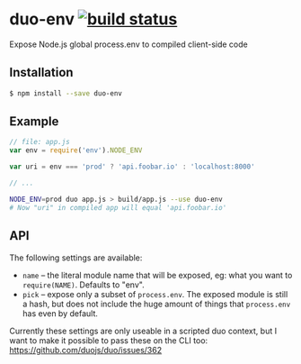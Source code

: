 # duo-env [![build status](https://secure.travis-ci.org/jasonkuhrt/duo-env.png)](http://travis-ci.org/jasonkuhrt/duo-env)

Expose Node.js global process.env to compiled client-side code



## Installation

```sh
$ npm install --save duo-env
```



## Example

```js
// file: app.js
var env = require('env').NODE_ENV

var uri = env === 'prod' ? 'api.foobar.io' : 'localhost:8000'

// ...
```
```sh
NODE_ENV=prod duo app.js > build/app.js --use duo-env
# Now "uri" in compiled app will equal 'api.foobar.io'
```



## API

The following settings are available:

- `name` – the literal module name that will be exposed, eg: what you want to `require(NAME)`. Defaults to "env".
- `pick` – expose only a subset of `process.env`. The exposed module is still a hash, but does not include the huge amount of things that `process.env` has  even by default.

Currently these settings are only useable in a scripted duo context, but I want to make it possible to pass these on the CLI too: https://github.com/duojs/duo/issues/362
